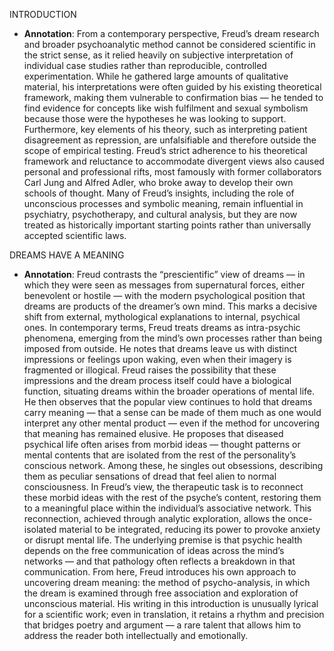 INTRODUCTION

- **Annotation**: From a contemporary perspective, Freud’s dream research and broader psychoanalytic method cannot be considered scientific in the strict sense, as it relied heavily on subjective interpretation of individual case studies rather than reproducible, controlled experimentation. While he gathered large amounts of qualitative material, his interpretations were often guided by his existing theoretical framework, making them vulnerable to confirmation bias — he tended to find evidence for concepts like wish fulfilment and sexual symbolism because those were the hypotheses he was looking to support. Furthermore, key elements of his theory, such as interpreting patient disagreement as repression, are unfalsifiable and therefore outside the scope of empirical testing. Freud’s strict adherence to his theoretical framework and reluctance to accommodate divergent views also caused personal and professional rifts, most famously with former collaborators Carl Jung and Alfred Adler, who broke away to develop their own schools of thought. Many of Freud’s insights, including the role of unconscious processes and symbolic meaning, remain influential in psychiatry, psychotherapy, and cultural analysis, but they are now treated as historically important starting points rather than universally accepted scientific laws.

DREAMS HAVE A MEANING

- **Annotation**: Freud contrasts the “prescientific” view of dreams — in which they were seen as messages from supernatural forces, either benevolent or hostile — with the modern psychological position that dreams are products of the dreamer’s own mind. This marks a decisive shift from external, mythological explanations to internal, psychical ones. In contemporary terms, Freud treats dreams as intra-psychic phenomena, emerging from the mind’s own processes rather than being imposed from outside. He notes that dreams leave us with distinct impressions or feelings upon waking, even when their imagery is fragmented or illogical. Freud raises the possibility that these impressions and the dream process itself could have a biological function, situating dreams within the broader operations of mental life. He then observes that the popular view continues to hold that dreams carry meaning — that a sense can be made of them much as one would interpret any other mental product — even if the method for uncovering that meaning has remained elusive. He proposes that diseased psychical life often arises from morbid ideas — thought patterns or mental contents that are isolated from the rest of the personality’s conscious network. Among these, he singles out obsessions, describing them as peculiar sensations of dread that feel alien to normal consciousness. In Freud’s view, the therapeutic task is to reconnect these morbid ideas with the rest of the psyche’s content, restoring them to a meaningful place within the individual’s associative network. This reconnection, achieved through analytic exploration, allows the once-isolated material to be integrated, reducing its power to provoke anxiety or disrupt mental life. The underlying premise is that psychic health depends on the free communication of ideas across the mind’s networks — and that pathology often reflects a breakdown in that communication. From here, Freud introduces his own approach to uncovering dream meaning: the method of psycho-analysis, in which the dream is examined through free association and exploration of unconscious material. His writing in this introduction is unusually lyrical for a scientific work; even in translation, it retains a rhythm and precision that bridges poetry and argument — a rare talent that allows him to address the reader both intellectually and emotionally.
